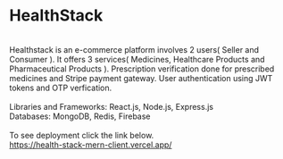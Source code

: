 <h1>HealthStack</h1>
<br>
Healthstack is an e-commerce platform involves 2 users( Seller and Consumer ). It offers 3 services( Medicines, Healthcare Products and Pharmaceutical Products ). Prescription verification done for prescribed medicines and Stripe payment gateway. User authentication using JWT tokens and OTP verfication.
<br><br>
Libraries and Frameworks: React.js, Node.js, Express.js
<br>
Databases: MongoDB, Redis, Firebase
<br>
<br>
To see deployment click the link below.
<br>
<a href="https://health-stack-mern-client.vercel.app/">https://health-stack-mern-client.vercel.app/</a>

